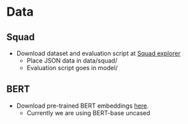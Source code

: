 

# Data

## Squad

* Download dataset and evaluation script at [Squad explorer](https://rajpurkar.github.io/SQuAD-explorer/)
    * Place JSON data in data/squad/
    * Evaluation script goes in model/

## BERT

* Download pre-trained BERT embeddings [here](https://github.com/google-research/bert#pre-trained-models).
    * Currently we are using BERT-base uncased

